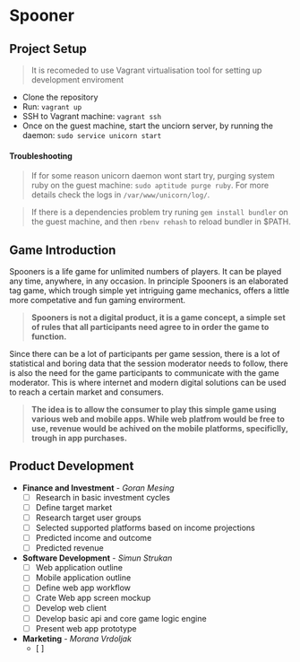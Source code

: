 Spooner
=======

Project Setup
-------------

> It is recomeded to use Vagrant virtualisation tool for setting up development enviroment

+ Clone the repository
+ Run: `vagrant up`
+ SSH to Vagrant machine: `vagrant ssh`
+ Once on the guest machine, start the unciorn server, by running the daemon: `sudo service unicorn start`

#### Troubleshooting
> If for some reason unicorn daemon wont start try, purging system ruby on the guest machine: `sudo aptitude purge ruby`. For more details check the logs in `/var/www/unicorn/log/`.


> If there is a dependencies problem try runing `gem install bundler` on the guest machine, and then `rbenv rehash` to reload bundler in $PATH.

Game Introduction
-----------------

Spooners is a life game for unlimited numbers of players. It can be played any time, anywhere, in any occasion. In principle Spooners is an elaborated tag game, which trough simple yet intriguing game mechanics, offers a little more competative and fun gaming envirorment. 

> **Spooners is not a digital product, it is a game concept, a simple set of rules that all participants need agree to in order the  game to function.**

Since there can be a lot of participants per game session, there is a lot of statistical and boring data that the session moderator needs to follow, there is also the need for the game participants to communicate with the game moderator. This is where internet and modern digital solutions can be used to reach a certain market and consumers. 

> **The idea is to allow the consumer to play this simple game using various web and mobile apps. While web platfrom would be free to use, revenue would be achived on the mobile platforms, specificlly, trough in app purchases.** 

Product Development
-------------------

- **Finance and Investment** - _Goran Mesing_
	- [ ] Research in basic investment cycles
	- [ ] Define target market
	- [ ] Research target user groups
	- [ ] Selected supported platforms based on income projections
	- [ ] Predicted income and outcome
	- [ ] Predicted revenue
- **Software Development** - _Simun Strukan_
	- [ ] Web application outline
	- [ ] Mobile application outline
	- [ ] Define web app workflow
	- [ ] Crate Web app screen mockup
	- [ ] Develop web client
	- [ ] Develop basic api and core game logic engine
	- [ ] Present web app prototype
- **Marketing** - _Morana Vrdoljak_
	- [ ] 




